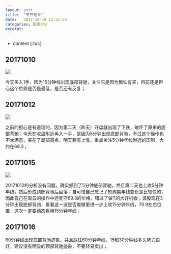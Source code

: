 ```yaml
---
layout: post
title:  "天齐锂业"
date:   2017-10-10 21:51:54
categories: 股票分析
excerpt: 
---
```


* content
{:toc}

## 20171010

![](http://7xnjqr.com1.z0.glb.clouddn.com/%E5%A4%A9%E9%BD%90%E9%94%82%E4%B8%9A20171010-215159.png)

今天买入1手，因为15分钟线出现底部背驰，关注它是因为飘仙有买，目前还是担心这个位置是否是最低，是否还有反复；

## 20171012

![](http://7xnjqr.com1.z0.glb.clouddn.com/%E5%A4%A9%E9%BD%90%E9%94%82%E4%B8%9A20171012-213914.png)

之前的担心是有道理的，因为第二天（昨天）开盘就出现了下跌，破坏了原来的底部背驰；今天在收盘附近再入一手，是因为5分钟出现底部背驰，不过这个操作也不太满意，买在了局部高点，明天若有上涨，重点关注5分钟年线附近的压制，大约在69.3；

## 20171015

![](http://7xnjqr.com1.z0.glb.clouddn.com/%E5%A4%A9%E9%BD%90%E9%94%82%E4%B8%9A20171015-160820.png)

20171012的分析没有问题，确实抓到了5分钟底部背驰，并且第二天也上攻5分钟年线，然后形成顶部背驰后回落；自可惜自己忘记了短周期年线变化是比较快的，因此自己在周五的操作中还死守69.3的价格，错过了做T的大好机会；该股现在3分钟出现底部背驰，看看这一波是否能够更进一步上攻15分钟年线，70.9左右位置，这次一定要动态看待15分钟年线；

## 20171016

60分钟线出现底部背驰迹象，并且踩住60分钟年线，15和30分钟线多头势力良好，建议没有明显的顶部背驰迹象，不要轻易卖出；